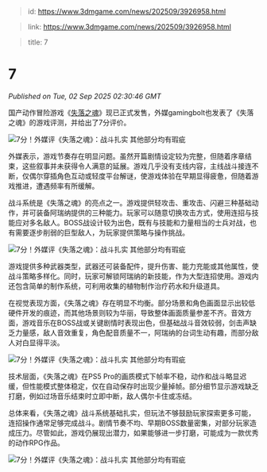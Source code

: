> id: https://www.3dmgame.com/news/202509/3926958.html

> link: https://www.3dmgame.com/news/202509/3926958.html

> title: 7

# 7
_Published on Tue, 02 Sep 2025 02:30:46 GMT_

国产动作冒险游戏《[失落之魂](https://www.3dmgame.com/games/lostsoulaside/)》现已正式发售，外媒gamingbolt也发表了《失落之魂》的游戏评测，并给出了7分评价。

![7分！外媒评《失落之魂》：战斗扎实 其他部分均有瑕疵](https://img.3dmgame.com/uploads/images/news/20250902/1756780545_313444_jpg_r.jpg)

外媒表示，游戏节奏存在明显问题。虽然开篇剧情设定较为完整，但随着序章结束，这些叙事并未获得令人满意的延展。游戏几乎没有支线内容，主线战斗接连不断，仅偶尔穿插角色互动或轻度平台解谜，使游戏体验在早期显得疲惫，但随着游戏推进，遭遇频率有所缓解。

战斗系统是《失落之魂》的亮点之一。游戏提供轻攻击、重攻击、闪避三种基础动作，并可装备阿瑞纳提供的三种能力。玩家可以随意切换攻击方式，使用连招与技能应对多名敌人。BOSS战设计较为出色，既有与技能和力量相当的士兵对战，也有需要逐步削弱的巨型敌人，为玩家提供策略与操作挑战。

![7分！外媒评《失落之魂》：战斗扎实 其他部分均有瑕疵](https://img.3dmgame.com/uploads/images/news/20250902/1756780553_626475_jpg_r.jpg)

游戏提供多种武器类型，武器还可装备配件，提升伤害、能力充能或其他属性，使战斗策略多样化。同时，玩家可解锁阿瑞纳的新技能，作为大型连招使用。游戏内还包含简单的制作系统，可利用收集的植物制作治疗药水和升级道具。

在视觉表现方面，《失落之魂》存在明显不均衡。部分场景和角色画面显示出较低硬件开发的痕迹，而其他场景则较为华丽，导致整体画面质量参差不齐。音效方面，游戏音乐在BOSS战或关键剧情时表现出色，但基础战斗音效较弱，剑击声缺乏力量感，敌人音效重复，角色配音质量不一，阿瑞纳的台词生动有趣，而部分敌人对白显得平淡。

![7分！外媒评《失落之魂》：战斗扎实 其他部分均有瑕疵](https://img.3dmgame.com/uploads/images/news/20250902/1756780632_773832.png)

技术层面，《失落之魂》在PS5 Pro的画质模式下帧率不稳，动作和战斗略显迟缓，但性能模式整体稳定，仅在自动保存时出现少量掉帧。部分细节显示游戏缺乏打磨，例如过场音乐结束时立即中断，敌人偶尔卡住或冻结。

总体来看，《失落之魂》战斗系统基础扎实，但玩法不够鼓励玩家探索更多可能，连招操作通常足够完成战斗。剧情节奏不均、早期BOSS数量密集，对部分玩家造成压力。尽管如此，游戏仍展现出潜力，如果能够进一步打磨，可能成为一款优秀的动作RPG作品。

![7分！外媒评《失落之魂》：战斗扎实 其他部分均有瑕疵](https://img.3dmgame.com/uploads/images/news/20250902/1756780535_516462.png)
